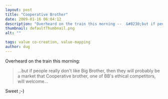 ```yaml
---
layout: post
title: "Cooperative Brother"
date: 2009-01-16 06:04:12
description: "Overheard on the train this morning --  &#8230;but if people really don&#8217;t like Big Brother, then they will probably be a market that Cooperative brother, one of BB&#8217;s ethical competitors, will welcome&#8230; Sweet ;-)&#8230;"
thumbnail: defaultThumbnail.png
alt: ""

tags: value co-creation, value-mapping
author: dug
---
```


<p>Overheard on the train this morning:</p>

<blockquote><p>...but if people really don't like Big Brother, then they will probably be a market that Cooperative brother, one of <span class="caps">BB'</span>s ethical competitors, will welcome...</p></blockquote>

<p>Sweet ;-)</p>

